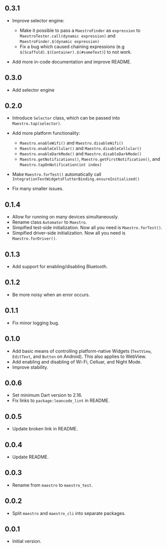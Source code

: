 ## 0.3.1

- Improve selector engine:

  - Make it possible to pass a `MaestroFinder` as `expression` to
    `MaestroTester.call(dynamic expression)` and `MaestroFinder.$(dynamic expression)`
  - Fix a bug which caused chaining expressions (e.g
    `$(Scaffold).$(Container).$(#someText)`) to not work.

- Add more in-code documentation and improve README.

## 0.3.0

- Add selector engine

## 0.2.0

- Introduce `Selector` class, which can be passed into `Maestro.tap(selector)`.
- Add more platform functionality:

  - `Maestro.enableWifi()` and `Maestro.disableWifi()`
  - `Maestro.enableCellular()` and `Maestro.disableCellular()`
  - `Maestro.enableDarkMode()` and `Maestro.disableDarkMode()`
  - `Maestro.getNotifications()`, `Maestro.getFirstNotification()`, and
    `Maestro.tapOnNotification(int index)`

- Make `Maestro.forTest()` automatically call
  `IntegrationTestWidgetsFlutterBinding.ensureInitialized()`
- Fix many smaller issues.

## 0.1.4

- Allow for running on many devices simultaneously.
- Rename class `Automator` to `Maestro`.
- Simpified test-side initialization. Now all you need is `Maestro.forTest()`.
- Simpified driver-side initialization. Now all you need is
  `Maestro.forDriver()`.

## 0.1.3

- Add support for enabling/disabling Bluetooth.

## 0.1.2

- Be more noisy when an error occurs.

## 0.1.1

- Fix minor logging bug.

## 0.1.0

- Add basic means of controlling platform-native Widgets (`TextView`,
  `EditText`, and `Button` on Android). This also applies to WebView.
- Add enabling and disabling of Wi-Fi, Celluar, and Night Mode.
- Improve stability.

## 0.0.6

- Set minimum Dart version to 2.16.
- Fix links to `package:leancode_lint` in README.

## 0.0.5

- Update broken link in README.

## 0.0.4

- Update README.

## 0.0.3

- Rename from `maestro` to `maestro_test`.

## 0.0.2

- Split `maestro` and `maestro_cli` into separate packages.

## 0.0.1

- Initial version.
